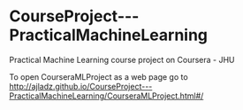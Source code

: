 # CourseProject---PracticalMachineLearning
Practical Machine Learning course project on Coursera - JHU

To open CourseraMLProject as a web page go to <http://ajladz.github.io/CourseProject---PracticalMachineLearning/CourseraMLProject.html#/>
